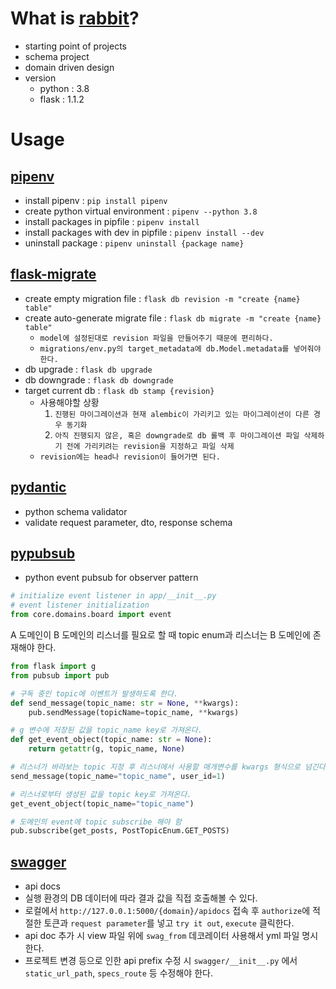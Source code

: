 # What is [rabbit](https://bitbucket.org/ludicer/rabbit/src)?
* starting point of projects
* schema project
* domain driven design
* version 
    * python : 3.8
    * flask : 1.1.2
# Usage
## [pipenv](https://github.com/pypa/pipenv)
* install pipenv : `pip install pipenv`
* create python virtual environment : `pipenv --python 3.8`
* install packages in pipfile : `pipenv install`
* install packages with dev in pipfile : `pipenv install --dev`
* uninstall package : `pipenv uninstall {package name}`
## [flask-migrate](https://flask-migrate.readthedocs.io/en/latest/)
* create empty migration file : `flask db revision -m "create {name} table"`
* create auto-generate migrate file : `flask db migrate -m "create {name} table"`
    * `model에 설정된대로 revision 파일을 만들어주기 때문에 편리하다.`
    * `migrations/env.py의 target_metadata에 db.Model.metadata를 넣어줘야 한다.`
* db upgrade : `flask db upgrade`
* db downgrade : `flask db downgrade`
* target current db : `flask db stamp {revision}`
    * 사용해야할 상황
        1. `진행된 마이그레이션과 현재 alembic이 가리키고 있는 마이그레이션이 다른 경우 동기화`
        2. `아직 진행되지 않은, 혹은 downgrade로 db 롤백 후 마이그레이션 파일 삭제하기 전에 가리키려는 revision을 지정하고 파일 삭제`
    * `revision에는 head나 revision이 들어가면 된다.`
## [pydantic](https://pydantic-docs.helpmanual.io/)
* python schema validator
* validate request parameter, dto, response schema
## [pypubsub](https://pypubsub.readthedocs.io/en/latest/)
* python event pubsub for observer pattern

```python
# initialize event listener in app/__init__.py
# event listener initialization
from core.domains.board import event
```
A 도메인이 B 도메인의 리스너를 필요로 할 때 topic enum과 리스너는 B 도메인에 존재해야 한다.
```python
from flask import g
from pubsub import pub

# 구독 중인 topic에 이벤트가 발생하도록 한다.
def send_message(topic_name: str = None, **kwargs):
    pub.sendMessage(topicName=topic_name, **kwargs)

# g 변수에 저장된 값을 topic_name key로 가져온다.
def get_event_object(topic_name: str = None):
    return getattr(g, topic_name, None)

# 리스너가 바라보는 topic 지정 후 리스너에서 사용할 매개변수를 kwargs 형식으로 넘긴다.
send_message(topic_name="topic_name", user_id=1)

# 리스너로부터 생성된 값을 topic key로 가져온다.
get_event_object(topic_name="topic_name")

# 도메인의 event에 topic subscribe 해야 함
pub.subscribe(get_posts, PostTopicEnum.GET_POSTS)

```
## [swagger](https://swagger.io/docs/specification/basic-structure/)
* api docs
* 실행 환경의 DB 데이터에 따라 결과 값을 직접 호출해볼 수 있다.
* 로컬에서 `http://127.0.0.1:5000/{domain}/apidocs` 접속 후 `authorize`에 적절한 토큰과 `request parameter`를 넣고 `try it out`, `execute` 클릭한다.
* api doc 추가 시 view 파일 위에 `swag_from` 데코레이터 사용해서 yml 파일 명시한다.
* 프로젝트 변경 등으로 인한 api prefix 수정 시 `swagger/__init__.py` 에서 `static_url_path`, `specs_route` 등 수정해야 한다. 
